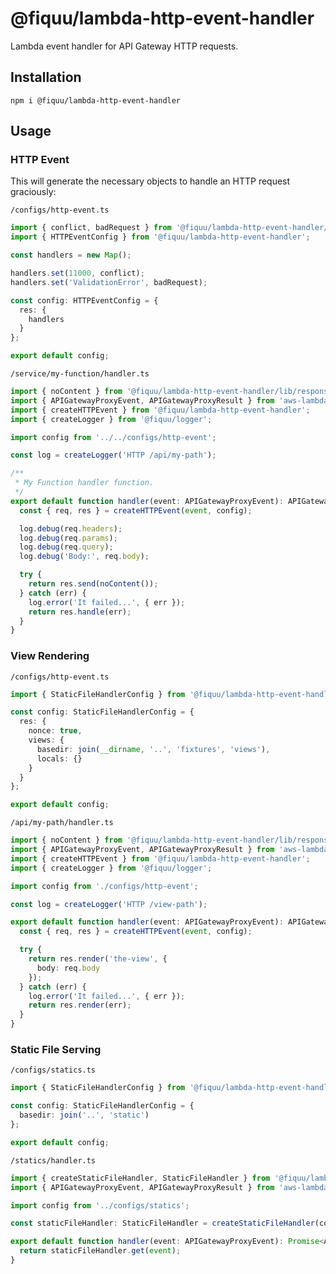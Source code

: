 # @fiquu/lambda-http-event-handler

Lambda event handler for API Gateway HTTP requests.

## Installation

```
npm i @fiquu/lambda-http-event-handler
```

## Usage

### HTTP Event

This will generate the necessary objects to handle an HTTP request graciously:

`/configs/http-event.ts`
```ts
import { conflict, badRequest } from '@fiquu/lambda-http-event-handler/lib/responses';
import { HTTPEventConfig } from '@fiquu/lambda-http-event-handler';

const handlers = new Map();

handlers.set(11000, conflict);
handlers.set('ValidationError', badRequest);

const config: HTTPEventConfig = {
  res: {
    handlers
  }
};

export default config;
```

`/service/my-function/handler.ts`
```ts
import { noContent } from '@fiquu/lambda-http-event-handler/lib/responses';
import { APIGatewayProxyEvent, APIGatewayProxyResult } from 'aws-lambda';
import { createHTTPEvent } from '@fiquu/lambda-http-event-handler';
import { createLogger } from '@fiquu/logger';

import config from '../../configs/http-event';

const log = createLogger('HTTP /api/my-path');

/**
 * My Function handler function.
 */
export default function handler(event: APIGatewayProxyEvent): APIGatewayProxyResult {
  const { req, res } = createHTTPEvent(event, config);

  log.debug(req.headers);
  log.debug(req.params);
  log.debug(req.query);
  log.debug('Body:', req.body);

  try {
    return res.send(noContent());
  } catch (err) {
    log.error('It failed...', { err });
    return res.handle(err);
  }
}
```

### View Rendering

`/configs/http-event.ts`
```ts
import { StaticFileHandlerConfig } from '@fiquu/lambda-http-event-handler/statics';

const config: StaticFileHandlerConfig = {
  res: {
    nonce: true,
    views: {
      basedir: join(__dirname, '..', 'fixtures', 'views'),
      locals: {}
    }
  }
};

export default config;
```

`/api/my-path/handler.ts`
```ts
import { noContent } from '@fiquu/lambda-http-event-handler/lib/responses';
import { APIGatewayProxyEvent, APIGatewayProxyResult } from 'aws-lambda';
import { createHTTPEvent } from '@fiquu/lambda-http-event-handler';
import { createLogger } from '@fiquu/logger';

import config from './configs/http-event';

const log = createLogger('HTTP /view-path');

export default function handler(event: APIGatewayProxyEvent): APIGatewayProxyResult {
  const { req, res } = createHTTPEvent(event, config);

  try {
    return res.render('the-view', {
      body: req.body
    });
  } catch (err) {
    log.error('It failed...', { err });
    return res.render(err);
  }
}
```

### Static File Serving

`/configs/statics.ts`
```ts
import { StaticFileHandlerConfig } from '@fiquu/lambda-http-event-handler/statics';

const config: StaticFileHandlerConfig = {
  basedir: join('..', 'static')
};

export default config;
```

`/statics/handler.ts`
```ts
import { createStaticFileHandler, StaticFileHandler } from '@fiquu/lambda-http-event-handler/statics';
import { APIGatewayProxyEvent, APIGatewayProxyResult } from 'aws-lambda';

import config from '../configs/statics';

const staticFileHandler: StaticFileHandler = createStaticFileHandler(config);

export default function handler(event: APIGatewayProxyEvent): Promise<APIGatewayProxyResult> {
  return staticFileHandler.get(event);
}
```

